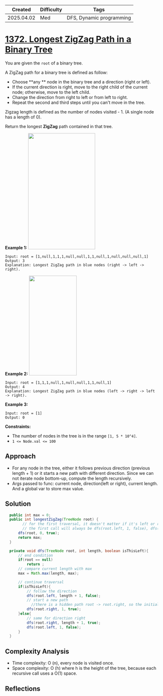 | Created    | Difficulty | Tags                     |
| ---------- | ---------- | ------------------------ |
| 2025.04.02 | Med        | DFS, Dynamic programming |

# [1372. Longest ZigZag Path in a Binary Tree](https://leetcode.com/problems/longest-zigzag-path-in-a-binary-tree/description/)

You are given the `root` of a binary tree.

A ZigZag path for a binary tree is defined as follow:

- Choose **any ** node in the binary tree and a direction (right or left).
- If the current direction is right, move to the right child of the current node; otherwise, move to the left child.
- Change the direction from right to left or from left to right.
- Repeat the second and third steps until you can't move in the tree.

Zigzag length is defined as the number of nodes visited - 1. (A single node has a length of 0).

Return the longest **ZigZag**  path contained in that tree.

**Example 1:** 
<img alt="" src="https://assets.leetcode.com/uploads/2020/01/22/sample_1_1702.png" style="width: 221px; height: 383px;">

```
Input: root = [1,null,1,1,1,null,null,1,1,null,1,null,null,null,1]
Output: 3
Explanation: Longest ZigZag path in blue nodes (right -> left -> right).
```

**Example 2:** 
<img alt="" src="https://assets.leetcode.com/uploads/2020/01/22/sample_2_1702.png" style="width: 157px; height: 329px;">

```
Input: root = [1,1,1,null,1,null,null,1,1,null,1]
Output: 4
Explanation: Longest ZigZag path in blue nodes (left -> right -> left -> right).
```

**Example 3:** 

```
Input: root = [1]
Output: 0
```

**Constraints:** 

- The number of nodes in the tree is in the range `[1, 5 * 10^4]`.
- `1 <= Node.val <= 100`



## Approach

- For any node in the tree, either it follows previous direction (previous length + 1) or it starts a new path with different direction. Since we can not iterate node bottom-up, compute the length recursively.
- Args passed to func: current node, direction(left or right), current length. And a global var to store max value.

## Solution

```java
  public int max = 0;
  public int longestZigZag(TreeNode root) {
    	// for the first traversal, it doesn't matter if it's left or right
    	// the first call will always be dfs(root.left, 1, false), dfs(root.right, 1, true)
      dfs(root, 0, true);
      return max;
  }

  private void dfs(TreeNode root, int length, boolean isThisLeft){
      // end condition
      if(root == null)
          return ;
      // compare current length with max
      max = Math.max(length, max);

      // continue traversal
      if(isThisLeft){
          // follow the direction
          dfs(root.left, length + 1, false);
          // start a new path
        	//there is a hidden path root -> root.right, so the initial length is 1
          dfs(root.right, 1, true);
      }else{
          // same for direction right
          dfs(root.right, length + 1, true);
          dfs(root.left, 1, false);
      }
  }
```

## Complexity Analysis

- Time complexity: O (n), every node is visited once.
- Space complexity: O (h) where h is the height of the tree, because each recursive call uses a O(1) space.

## Reflections


